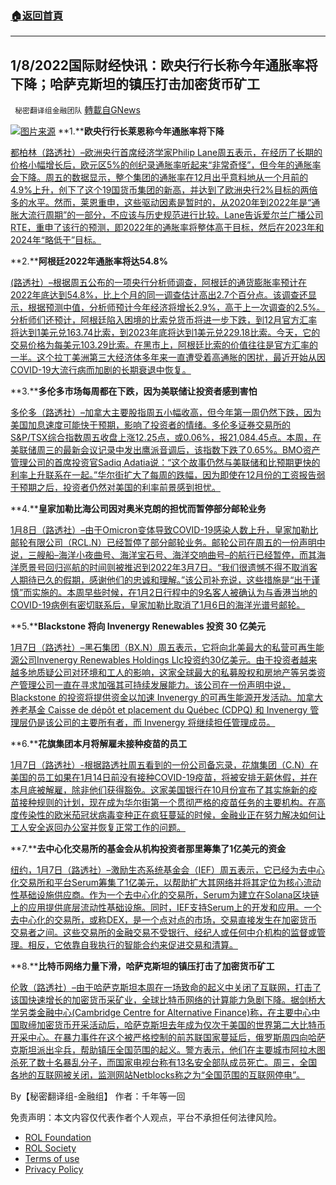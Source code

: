 ###  [:house:返回首頁](https://github.com/ourhimalayas/txt)
---


## 1/8/2022国际财经快讯：欧央行行长称今年通胀率将下降；哈萨克斯坦的镇压打击加密货币矿工
` 秘密翻译组金融团队` [轉載自GNews](https://gnews.org/zh-hans/1836587/)

![](https://assets.gnews.org/wp-content/uploads/2022/01/图片1-47.png)[图片来源](https://dzm0ugdauank9.cloudfront.net)
**1.****欧央行行长莱恩称今年通胀率将下降**

[都柏林（路透社）–欧洲央行首席经济学家Philip Lane周五表示，在经历了长期的价格小幅增长后，欧元区5%的创纪录通胀率听起来“非常奇怪”，但今年的通胀率会下降。周五的数据显示，整个集团的通胀率在12月出乎意料地从一个月前的4.9%上升，创下了这个19国货币集团的新高，并达到了欧洲央行2%目标的两倍多的水平。然而，莱恩重申，这些驱动因素是暂时的，从2020年到2022年是“通胀大流行周期”的一部分，不应该与历史规范进行比较。Lane告诉爱尔兰广播公司RTE，重申了该行的预测，即2022年的通胀率将整体高于目标，然后在2023年和2024年“略低于”目标。](https://www.oann.com/ecbs-lane-says-inflation-to-fall-this-year/)

**2.****阿根廷2022年通胀率将达54.8%**

[(路透社）–根据周五公布的一项央行分析师调查，阿根廷的通货膨胀率预计在2022年底达到54.8%，比上个月的同一调查估计高出2.7个百分点。该调查还显示，根据预测中值，分析师预计今年经济将增长2.9%，高于上一次调查的2.5%。分析师们还预计，阿根廷陷入困境的比索兑货币将进一步下跌，到12月官方汇率将达到1美元兑163.74比索，到2023年底将达到1美元兑229.18比索。今天，它的交易价格为每美元103.29比索。在黑市上，阿根廷比索的价值往往是官方汇率的一半。这个拉丁美洲第三大经济体多年来一直遭受着高通胀的困扰，最近开始从因COVID-19大流行病而加剧的长期衰退中恢复。](https://www.oann.com/argentina-2022-inflation-to-reach-54-8-cenbank-poll/)

**3.****多伦多市场每周都在下跌，因为美联储让投资者感到害怕**

[多伦多（路透社）–加拿大主要股指周五小幅收高，但今年第一周仍然下跌，因为美国加息速度可能快于预期，影响了投资者的情绪。多伦多证券交易所的S&P/TSX综合指数周五收盘上涨12.25点，或0.06%，报21,084.45点。本周，在美联储周三的最新会议记录中发出鹰派音调后，该指数下跌了0.65%。BMO资产管理公司的首席投资官Sadiq Adatia说：“这个故事仍然与美联储和比预期更快的利率上升联系在一起。”华尔街扩大了每周的跌幅，因为即使在12月份的工资报告弱于预期之后，投资者仍然对美国的利率前景感到担忧。](https://www.oann.com/toronto-market-posts-weekly-decline-as-fed-spooks-investors/)

**4.****皇家加勒比海公司因对奥米克朗的担忧而暂停部分邮轮业务**

[1月8日（路透社）–由于Omicron变体导致COVID-19感染人数上升，皇家加勒比邮轮有限公司（RCL.N）已经暂停了部分邮轮业务。邮轮公司在周五的一份声明中说，三艘船–海洋小夜曲号、海洋宝石号、海洋交响曲号–的航行已经暂停，而其海洋愿景号回归巡航的时间则被推迟到2022年3月7日。“我们很遗憾不得不取消客人期待已久的假期，感谢他们的忠诚和理解。”该公司补充说，这些措施是“出于谨慎”而实施的。本周早些时候，在1月2日行程中的9名客人被确认为与香港当地的COVID-19病例有密切联系后，皇家加勒比取消了1月6日的海洋光谱号邮轮。](https://www.reuters.com/business/royal-caribbean-pauses-some-cruise-operations-due-omicron-concerns-2022-01-08/)

**5.****Blackstone 将向 Invenergy Renewables 投资 30 亿美元**

[1月7日（路透社）–黑石集团（BX.N）周五表示，它将向北美最大的私营可再生能源公司Invenergy Renewables Holdings Llc投资约30亿美元。由于投资者越来越多地质疑公司对环境和工人的影响，这家全球最大的私募股权和房地产等另类资产管理公司一直在寻求加强其可持续发展能力。该公司在一份声明中说，Blackstone 的投资将提供资金以加速 Invenergy 的可再生能源开发活动。加拿大养老基金 Caisse de dépôt et placement du Québec (CDPQ) 和 Invenergy 管理层仍是该公司的主要所有者，而 Invenergy 将继续担任管理成员。](https://www.reuters.com/markets/commodities/blackstone-invest-3-bln-invenergy-renewables-2022-01-07/)

**6.****花旗集团本月将解雇未接种疫苗的员工**

[1月7日（路透社）-根据路透社周五看到的一份公司备忘录，花旗集团（C.N）在美国的员工如果在1月14日前没有接种COVID-19疫苗，将被安排无薪休假，并在本月底被解雇，除非他们获得豁免。这家美国银行在10月份宣布了其实施新的疫苗接种规则的计划，现在成为华尔街第一个贯彻严格的疫苗任务的主要机构。在高度传染性的欧米茄冠状病毒变种正在疯狂蔓延的时候，金融业正在努力解决如何让工人安全返回办公室并恢复正常工作的问题。](https://www.reuters.com/business/finance/citi-terminate-employees-unvaccinated-jan-14-source-2022-01-07/)

**7.****去中心化交易所的基金会从机构投资者那里筹集了1亿美元的资金**

[纽约，1月7日（路透社）–激励生态系统基金会（IEF）周五表示，它已经为去中心化交易所和平台Serum筹集了1亿美元，以帮助扩大其网络并将其定位为核心流动性基础设施供应商。作为一个去中心化的交易所，Serum为建立在Solana区块链上的应用提供底层流动性基础设施。同时，IEF支持Serum上的开发和应用。一个去中心化的交易所，或称DEX，是一个点对点的市场，交易直接发生在加密货币交易者之间。这些交易所的金融交易不受银行、经纪人或任何中介机构的监督或管理。相反，它依靠自我执行的智能合约来促进交易和清算。](https://www.reuters.com/markets/funds/decentralized-exchanges-foundation-raises-100-mln-institutional-investors-2022-01-07/)

**8.****比特币网络力量下滑，哈萨克斯坦的镇压打击了加密货币矿工**

[伦敦（路透社）–由于哈萨克斯坦本周在一场致命的起义中关闭了互联网，打击了该国快速增长的加密货币采矿业，全球比特币网络的计算能力急剧下降。据剑桥大学另类金融中心(Cambridge Centre for Alternative Finance)称，在主要中心中国取缔加密货币开采活动后，哈萨克斯坦去年成为仅次于美国的世界第二大比特币开采中心。在暴力事件在这个被严格控制的前苏联国家蔓延后，俄罗斯周四向哈萨克斯坦派出伞兵，帮助镇压全国范围的起义。警方表示，他们在主要城市阿拉木图杀死了数十名暴乱分子，而国家电视台称有13名安全部队成员死亡。周三，全国各地的互联网被关闭，监测网站Netblocks称之为“全国范围的互联网停电”。](https://www.oann.com/bitcoin-network-power-slumps-as-kazakhstan-crackdown-hits-crypto-miners/)

By【秘密翻译组-金融组】
作者：千年等一回

 

免责声明：本文内容仅代表作者个人观点，平台不承担任何法律风险。

- [ROL Foundation](https://rolfoundation.org/)
- [ROL Society](https://rolsociety.org/)
- [Terms of use](https://gnews.org/terms-of-use-3/)
- [Privacy Policy](https://gnews.org/privacy-policy/)
